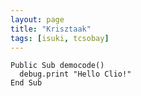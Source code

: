 ```yaml
---
layout: page
title: "Krisztaak"
tags: [isuki, tcsobay]
---
```


```visualbasic
Public Sub democode()
  debug.print "Hello Clio!"
End Sub
